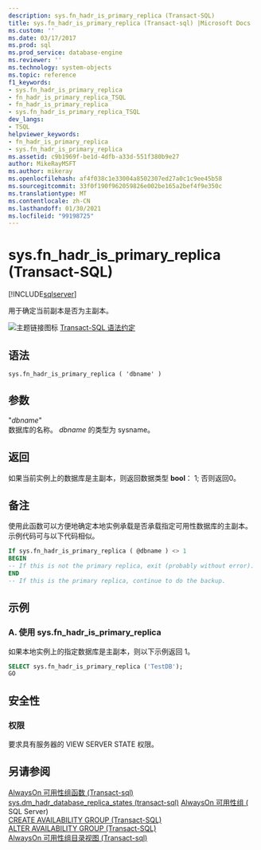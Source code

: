 ```yaml
---
description: sys.fn_hadr_is_primary_replica (Transact-SQL)
title: sys.fn_hadr_is_primary_replica (Transact-sql) |Microsoft Docs
ms.custom: ''
ms.date: 03/17/2017
ms.prod: sql
ms.prod_service: database-engine
ms.reviewer: ''
ms.technology: system-objects
ms.topic: reference
f1_keywords:
- sys.fn_hadr_is_primary_replica
- fn_hadr_is_primary_replica_TSQL
- fn_hadr_is_primary_replica
- sys.fn_hadr_is_primary_replica_TSQL
dev_langs:
- TSQL
helpviewer_keywords:
- fn_hadr_is_primary_replica
- sys.fn_hadr_is_primary_replica
ms.assetid: c9b1969f-be1d-4dfb-a33d-551f380b9e27
author: MikeRayMSFT
ms.author: mikeray
ms.openlocfilehash: af4f038c1e33004a8502307ed27a0c1c9ee45b58
ms.sourcegitcommit: 33f0f190f962059826e002be165a2bef4f9e350c
ms.translationtype: MT
ms.contentlocale: zh-CN
ms.lasthandoff: 01/30/2021
ms.locfileid: "99198725"
---
```

# <a name="sysfn_hadr_is_primary_replica-transact-sql"></a>sys.fn_hadr_is_primary_replica (Transact-SQL)
[!INCLUDE[sqlserver](../../includes/applies-to-version/sqlserver.md)]

  用于确定当前副本是否为主副本。  
  
 ![主题链接图标](../../database-engine/configure-windows/media/topic-link.gif "“主题链接”图标") [Transact-SQL 语法约定](../../t-sql/language-elements/transact-sql-syntax-conventions-transact-sql.md)  
  
## <a name="syntax"></a>语法  
  
```syntaxsql
sys.fn_hadr_is_primary_replica ( 'dbname' )  
```  
  
## <a name="arguments"></a>参数  
 "*dbname*"  
 数据库的名称。 *dbname* 的类型为 sysname。  
  
## <a name="returns"></a>返回  
 如果当前实例上的数据库是主副本，则返回数据类型 **bool**： 1; 否则返回0。  
  
## <a name="remarks"></a>备注  
 使用此函数可以方便地确定本地实例承载是否承载指定可用性数据库的主副本。 示例代码可与以下代码相似。  
  
```sql
If sys.fn_hadr_is_primary_replica ( @dbname ) <> 1   
BEGIN  
-- If this is not the primary replica, exit (probably without error).  
END  
-- If this is the primary replica, continue to do the backup.  
```  
  
## <a name="examples"></a>示例  
  
### <a name="a-using-sysfn_hadr_is_primary_replica"></a>A. 使用 sys.fn_hadr_is_primary_replica  
 如果本地实例上的指定数据库是主副本，则以下示例返回 1。  
  
```sql
SELECT sys.fn_hadr_is_primary_replica ('TestDB');  
GO  
```    
  
## <a name="security"></a>安全性  
  
### <a name="permissions"></a>权限  
 要求具有服务器的 VIEW SERVER STATE 权限。  
  
## <a name="see-also"></a>另请参阅  
 [AlwaysOn 可用性组函数 &#40;Transact-sql&#41;](../../relational-databases/system-functions/always-on-availability-groups-functions-transact-sql.md)   
 [sys.dm_hadr_database_replica_states &#40;transact-sql&#41;](../..//relational-databases/system-dynamic-management-views/sys-dm-hadr-database-replica-states-transact-sql.md) [AlwaysOn 可用性组 &#40;](../../database-engine/availability-groups/windows/always-on-availability-groups-sql-server.md) SQL Server&#41;   
 [CREATE AVAILABILITY GROUP (Transact-SQL)](../../t-sql/statements/create-availability-group-transact-sql.md)   
 [ALTER AVAILABILITY GROUP (Transact-SQL)](../../t-sql/statements/alter-availability-group-transact-sql.md)   
 [AlwaysOn 可用性组目录视图 &#40;Transact-sql&#41;](../../relational-databases/system-catalog-views/always-on-availability-groups-catalog-views-transact-sql.md)     
  
  
